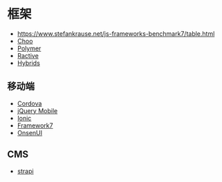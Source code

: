 框架
========

- https://www.stefankrause.net/js-frameworks-benchmark7/table.html
- [Choo](https://choo.io/)
- [Polymer](https://github.com/Polymer/polymer)
- [Ractive](https://github.com/ractivejs/ractive)
- [Hybrids](https://github.com/hybridsjs/hybrids)

## 移动端

- [Cordova](https://cordova.apache.org/)
- [jQuery Mobile](https://jquerymobile.com/)
- [Ionic](https://ionicframework.com/)
- [Framework7](https://github.com/framework7io/framework7)
- [OnsenUI](https://github.com/OnsenUI/OnsenUI)

## CMS

- [strapi](https://github.com/strapi/strapi)
